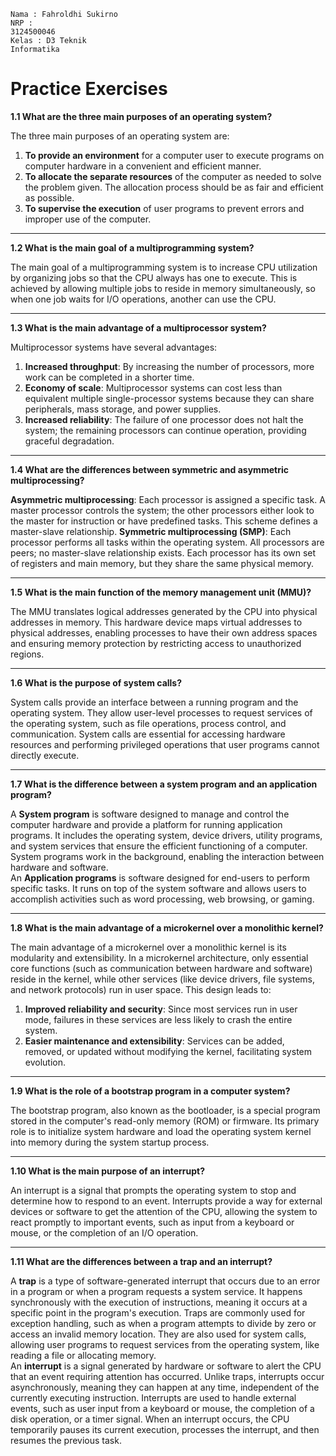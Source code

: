 <code>Nama : Fahroldhi Sukirno</code></br>
<code>NRP : 3124500046</code></br>
<code>Kelas : D3 Teknik Informatika</code></br>
<h1>Practice Exercises</h1>
<b>1.1 What are the three main purposes of an operating system?</b>

The three main purposes of an operating system are:
<ol>
<li><b>To provide an environment</b> for a computer user to execute programs on computer hardware in a convenient and efficient manner.</li>
<li><b>To allocate the separate resources</b> of the computer as needed to solve the problem given. The allocation process should be as fair and efficient as possible.</li>
<li><b>To supervise the execution</b> of user programs to prevent errors and improper use of the computer.</li>
</ol>

---

<b>1.2 What is the main goal of a multiprogramming system?</b>

The main goal of a multiprogramming system is to increase CPU utilization by organizing jobs so that the CPU always has one to execute. This is achieved by allowing multiple jobs to reside in memory simultaneously, so when one job waits for I/O operations, another can use the CPU.

---

<b>1.3 What is the main advantage of a multiprocessor system?</b>

Multiprocessor systems have several advantages:
<ol>
<li><b>Increased throughput</b>: By increasing the number of processors, more work can be completed in a shorter time.</li>
<li><b>Economy of scale</b>: Multiprocessor systems can cost less than equivalent multiple single-processor systems because they can share peripherals, mass storage, and power supplies.</li>
<li><b>Increased reliability</b>: The failure of one processor does not halt the system; the remaining processors can continue operation, providing graceful degradation.</li>
</ol>

---

<b>1.4 What are the differences between symmetric and asymmetric multiprocessing?</b>

<b>Asymmetric multiprocessing</b>: Each processor is assigned a specific task. A master processor controls the system; the other processors either look to the master for instruction or have predefined tasks. This scheme defines a master-slave relationship.
<b>Symmetric multiprocessing (SMP)</b>: Each processor performs all tasks within the operating system. All processors are peers; no master-slave relationship exists. Each processor has its own set of registers and main memory, but they share the same physical memory.

---

<b>1.5 What is the main function of the memory management unit (MMU)?</b>

The MMU translates logical addresses generated by the CPU into physical addresses in memory. This hardware device maps virtual addresses to physical addresses, enabling processes to have their own address spaces and ensuring memory protection by restricting access to unauthorized regions.

---

<b>1.6 What is the purpose of system calls?</b>

System calls provide an interface between a running program and the operating system. They allow user-level processes to request services of the operating system, such as file operations, process control, and communication. System calls are essential for accessing hardware resources and performing privileged operations that user programs cannot directly execute.

---

<b>1.7 What is the difference between a system program and an application program?</b>

A <b>System program</b> is software designed to manage and control the computer hardware and provide a platform for running application programs. It includes the operating system, device drivers, utility programs, and system services that ensure the efficient functioning of a computer. System programs work in the background, enabling the interaction between hardware and software.</br>
An <b>Application programs</b> is software designed for end-users to perform specific tasks. It runs on top of the system software and allows users to accomplish activities such as word processing, web browsing, or gaming.

---

<b>1.8 What is the main advantage of a microkernel over a monolithic kernel?</b>

The main advantage of a microkernel over a monolithic kernel is its modularity and extensibility. In a microkernel architecture, only essential core functions (such as communication between hardware and software) reside in the kernel, while other services (like device drivers, file systems, and network protocols) run in user space. This design leads to:
<ol>
<li><b>Improved reliability and security</b>: Since most services run in user mode, failures in these services are less likely to crash the entire system.</li>
<li><b>Easier maintenance and extensibility</b>: Services can be added, removed, or updated without modifying the kernel, facilitating system evolution.</li>
</ol>

---

<b>1.9 What is the role of a bootstrap program in a computer system?</b>

The bootstrap program, also known as the bootloader, is a special program stored in the computer's read-only memory (ROM) or firmware. Its primary role is to initialize system hardware and load the operating system kernel into memory during the system startup process.

---

<b>1.10 What is the main purpose of an interrupt?</b>

An interrupt is a signal that prompts the operating system to stop and determine how to respond to an event. Interrupts provide a way for external devices or software to get the attention of the CPU, allowing the system to react promptly to important events, such as input from a keyboard or mouse, or the completion of an I/O operation.

---

<b>1.11 What are the differences between a trap and an interrupt?</b>

A <b>trap</b> is a type of software-generated interrupt that occurs due to an error in a program or when a program requests a system service. It happens synchronously with the execution of instructions, meaning it occurs at a specific point in the program's execution. Traps are commonly used for exception handling, such as when a program attempts to divide by zero or access an invalid memory location. They are also used for system calls, allowing user programs to request services from the operating system, like reading a file or allocating memory.</br>
An <b>interrupt</b> is a signal generated by hardware or software to alert the CPU that an event requiring attention has occurred. Unlike traps, interrupts occur asynchronously, meaning they can happen at any time, independent of the currently executing instruction. Interrupts are used to handle external events, such as user input from a keyboard or mouse, the completion of a disk operation, or a timer signal. When an interrupt occurs, the CPU temporarily pauses its current execution, processes the interrupt, and then resumes the previous task.
